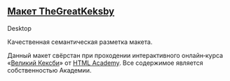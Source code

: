 ## [Макет TheGreatKeksby](https://woodward42.github.io/HTML/project-1/)
Desktop

Качественная семантическая разметка макета.

Данный макет свёрстан при проходении интерактивного онлайн‑курса «[Великий Кексби](https://htmlacademy.ru/courses/keksby)» от [HTML Academy](https://htmlacademy.ru). 
Все содержимое является собственностью Академии. 
